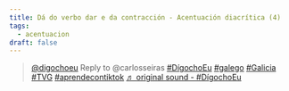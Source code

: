 ```yaml
---
title: Dá do verbo dar e da contracción - Acentuación diacrítica (4)
tags:
  - acentuacion
draft: false
---
```

<blockquote class="tiktok-embed" cite="https://www.tiktok.com/@digochoeu/video/6888356914695130369" data-video-id="6888356914695130369" style="max-width: 605px;min-width: 325px;" > <section> <a target="_blank" title="@digochoeu" href="https://www.tiktok.com/@digochoeu">@digochoeu</a> Reply to @carlosseiras <a title="dígochoeu" target="_blank" href="https://www.tiktok.com/tag/d%C3%ADgochoeu">#DígochoEu</a> <a title="galego" target="_blank" href="https://www.tiktok.com/tag/galego">#galego</a> <a title="galicia" target="_blank" href="https://www.tiktok.com/tag/galicia">#Galicia</a> <a title="tvg" target="_blank" href="https://www.tiktok.com/tag/tvg">#TVG</a> <a title="aprendecontiktok" target="_blank" href="https://www.tiktok.com/tag/aprendecontiktok">#aprendecontiktok</a> <a target="_blank" title="♬ original sound - #DígochoEu" href="https://www.tiktok.com/music/original-sound-6888356959767055105">♬ original sound - #DígochoEu</a> </section> </blockquote> <script async src="https://www.tiktok.com/embed.js"></script>